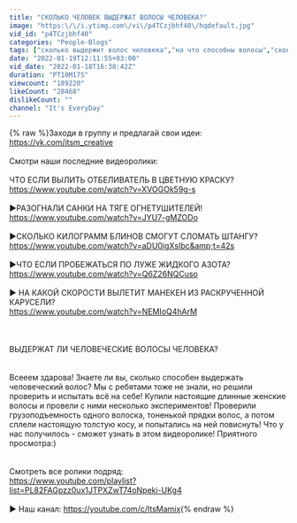 ```yaml
---
title: "СКОЛЬКО ЧЕЛОВЕК ВЫДЕРЖАТ ВОЛОСЫ ЧЕЛОВЕКА?"
image: "https:\/\/i.ytimg.com\/vi\/p4TCzjbhf40\/hqdefault.jpg"
vid_id: "p4TCzjbhf40"
categories: "People-Blogs"
tags: ["сколько выдержит волос человека","на что способны волосы","сколько выдержит женский волос"]
date: "2022-01-19T12:11:55+03:00"
vid_date: "2022-01-18T16:38:42Z"
duration: "PT10M17S"
viewcount: "189220"
likeCount: "28468"
dislikeCount: ""
channel: "It's EveryDay"
---
```

{% raw %}Заходи в группу и предлагай свои идеи: <a rel="nofollow" target="blank" href="https://vk.com/itsm_creative">https://vk.com/itsm_creative</a><br /><br />Смотри наши последние видеоролики: <br /><br /> ЧТО ЕСЛИ ВЫЛИТЬ ОТБЕЛИВАТЕЛЬ В ЦВЕТНУЮ КРАСКУ?<br /><a rel="nofollow" target="blank" href="https://www.youtube.com/watch?v=XVOGOk59g-s">https://www.youtube.com/watch?v=XVOGOk59g-s</a><br /><br />►РАЗОГНАЛИ САНКИ НА ТЯГЕ ОГНЕТУШИТЕЛЕЙ!<br /><a rel="nofollow" target="blank" href="https://www.youtube.com/watch?v=JYU7-gMZODo">https://www.youtube.com/watch?v=JYU7-gMZODo</a><br /><br />►СКОЛЬКО КИЛОГРАММ БЛИНОВ СМОГУТ СЛОМАТЬ ШТАНГУ?<br /><a rel="nofollow" target="blank" href="https://www.youtube.com/watch?v=aDU0igXsIbc&amp;t=42s">https://www.youtube.com/watch?v=aDU0igXsIbc&amp;t=42s</a><br /><br />►ЧТО ЕСЛИ ПРОБЕЖАТЬСЯ ПО ЛУЖЕ ЖИДКОГО АЗОТА?<br /><a rel="nofollow" target="blank" href="https://www.youtube.com/watch?v=Q6Z26NQCuso">https://www.youtube.com/watch?v=Q6Z26NQCuso</a><br /><br />► НА КАКОЙ СКОРОСТИ ВЫЛЕТИТ МАНЕКЕН ИЗ РАСКРУЧЕННОЙ КАРУСЕЛИ?<br /><a rel="nofollow" target="blank" href="https://www.youtube.com/watch?v=NEMIoQ4hArM">https://www.youtube.com/watch?v=NEMIoQ4hArM</a><br /><br /><br /><br />ВЫДЕРЖАТ ЛИ ЧЕЛОВЕЧЕСКИЕ  ВОЛОСЫ ЧЕЛОВЕКА?<br /><br /><br />Всееем здарова! Знаете ли вы, сколько способен выдержать человеческий волос? Мы с ребятами тоже не знали, но решили проверить и испытать всё на себе! Купили настоящие длинные женские волосы и провели с ними несколько экспериментов! Проверили грузоподъемность одного волоска, тоненькой прядки волос, а потом сплели настоящую толстую косу, и попытались на ней повиснуть! Что у нас получилось - сможет узнать в этом видеоролике! Приятного просмотра:)<br /><br /><br />Смотреть все ролики подряд:<br /><a rel="nofollow" target="blank" href="https://www.youtube.com/playlist?list=PL82FAGpzz0ux1JTPXZwT74oNpeki-UKg4">https://www.youtube.com/playlist?list=PL82FAGpzz0ux1JTPXZwT74oNpeki-UKg4</a><br /><br />► Наш канал: <a rel="nofollow" target="blank" href="https://youtube.com/c/ItsMamix">https://youtube.com/c/ItsMamix</a>{% endraw %}
